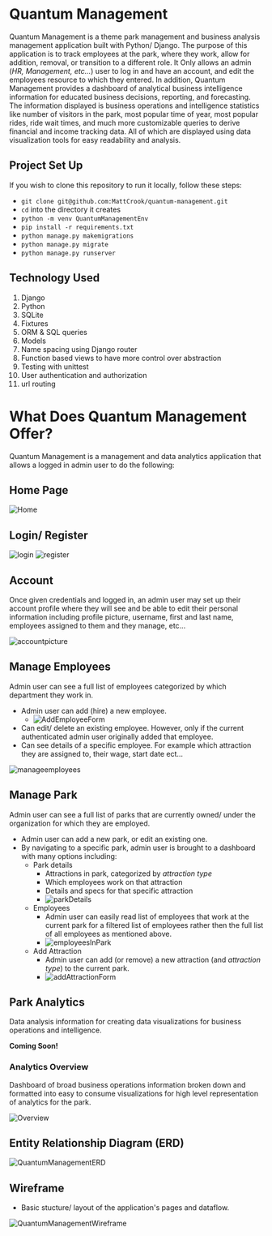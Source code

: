# Quantum Management
Quantum Management is a theme park management and business analysis management application built with Python/ Django. The purpose of this application is to track employees at the park, where they work, allow for addition, removal, or transition to a different role. It Only allows an admin (*HR, Management, etc...*) user to log in and have an account, and edit the employees resource to which they entered. In addition, Quantum Management provides a dashboard of analytical business intelligence information for educated business decisions, reporting, and forecasting. The information displayed is business operations and intelligence statistics like number of visitors in the park, most popular time of year, most popular rides, ride wait times, and much more customizable queries to derive financial and income tracking data. All of which are displayed using data visualization tools for easy readability and analysis.

## Project Set Up
If you wish to clone this repository to run it locally, follow these steps:

* `git clone git@github.com:MattCrook/quantum-management.git`
* `cd` into the directory it creates
* `python -m venv QuantumManagementEnv`
* `pip install -r requirements.txt`
* `python manage.py makemigrations`
* `python manage.py migrate`
* `python manage.py runserver`


## Technology Used
1. Django
2. Python
3. SQLite
4. Fixtures
5. ORM & SQL queries
6. Models
7. Name spacing using Django router
8. Function based views to have more control over abstraction 
9. Testing with unittest
10. User authentication and authorization
11. url routing

# What Does Quantum Management Offer?
Quantum Management is a management and data analytics application that allows a logged in admin user to do the following:

## Home Page

![Home](quantummanagementapp/static/images/home.png)


## Login/ Register

![login](quantummanagementapp/static/images/Login.png)  ![register](quantummanagementapp/static/images/Register.png)

## Account


Once given credentials and logged in, an admin user may set up their account profile where they will see and be able to edit their personal information including profile picture, username, first and last name, employees assigned to them and they manage, etc...

![accountpicture](quantummanagementapp/static/images/account.png)

## Manage Employees


Admin user can see a full list of employees categorized by which department they work in.
  * Admin user can add (hire) a new employee.
    * ![AddEmployeeForm](quantummanagementapp/static/images/AddEmployeeForm.png)
  * Can edit/ delete an existing employee. However, only if the current authenticated admin user originally added that employee.
  * Can see details of a specific employee. For example which attraction they are assigned to, their wage, start date ect...
  
  ![manageemployees](quantummanagementapp/static/images/manageEmployees.png)

## Manage Park

Admin user can see a full list of parks that are currently owned/ under the organization for which they are employed.

  * Admin user can add a new park, or edit an existing one.
  * By navigating to a specific park, admin user is brought to a dashboard with many options including:
    * Park details
      * Attractions in park, categorized by *attraction type*
      * Which employees work on that attraction
      * Details and specs for that specific attraction
      * ![parkDetails](quantummanagementapp/static/images/parkdetailsdashboard.png)
    * Employees
      * Admin user can easily read list of employees that work at the current park for a filtered list of employees rather then the full list of all employees as mentioned above.
      * ![employeesInPark](quantummanagementapp/static/images/employeesInPark.png)
    * Add Attraction
      * Admin user can add (or remove) a new attraction (and *attraction type*) to the current park.
      * ![addAttractionForm](quantummanagementapp/static/images/AddAttraction.png)

## Park Analytics

Data analysis information for creating data visualizations for business operations and intelligence.

**Coming Soon!**

### Analytics Overview
Dashboard of broad business operations information broken down and formatted into easy to consume visualizations for high level representation of analytics for the park.

![Overview](quantummanagementapp/static/images/Overview.png)



## Entity Relationship Diagram (ERD)
![QuantumManagementERD](quantummanagementapp/static/images/QuantumManagementERD.png)


## Wireframe 
* Basic stucture/ layout of the application's pages and dataflow.

![QuantumManagementWireframe](quantummanagementapp/static/images/QuantumManagementWireframe.png)
